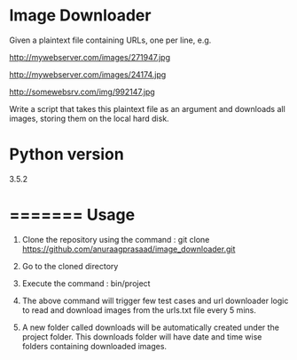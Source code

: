 Image Downloader
================

Given a plaintext file containing URLs, one per line, e.g.
 
http://mywebserver.com/images/271947.jpg

http://mywebserver.com/images/24174.jpg

http://somewebsrv.com/img/992147.jpg
 
Write a script that takes this plaintext file as an argument and downloads all images, storing them on the local hard disk.


Python version
==============
3.5.2

=======
Usage 
=======

1. Clone the repository using the command :
   git clone https://github.com/anuraagprasaad/image_downloader.git

2. Go to the cloned directory

3. Execute the command :
   bin/project
   
4. The above command will trigger few test cases and url downloader logic to read and download images from the urls.txt file every 5 mins.

5. A new folder called downloads will be automatically created under the project folder. This downloads folder will have date and time wise folders containing downloaded images.
